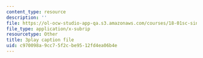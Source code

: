 ```yaml
---
content_type: resource
description: ''
file: https://ol-ocw-studio-app-qa.s3.amazonaws.com/courses/18-01sc-single-variable-calculus-fall-2010/c970098a9cc75f2cbe9512fd4ea06b4e_wOHrNt9ScYs.vtt
file_type: application/x-subrip
resourcetype: Other
title: 3play caption file
uid: c970098a-9cc7-5f2c-be95-12fd4ea06b4e
---
```

